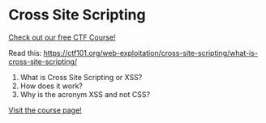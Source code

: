 # Cross Site Scripting

[Check out our free CTF Course!](https://academy.hoppersroppers.org/mod/page/view.php?id=634) 

Read this: <https://ctf101.org/web-exploitation/cross-site-scripting/what-is-cross-site-scripting/>

1. What is Cross Site Scripting or XSS?
2. How does it work?
3. Why is the acronym XSS and not CSS? 


[Visit the course page!](https://academy.hoppersroppers.org/mod/assign/view.php?id=634) 
